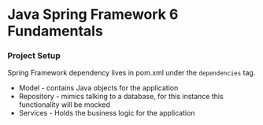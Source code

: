 # Java Spring Framework 6 Fundamentals

### Project Setup
Spring Framework dependency lives in pom.xml under the `dependencies` tag.

* Model - contains Java objects for the application
* Repository - mimics talking to a database, for this instance this functionality will be mocked
* Services - Holds the business logic for the application